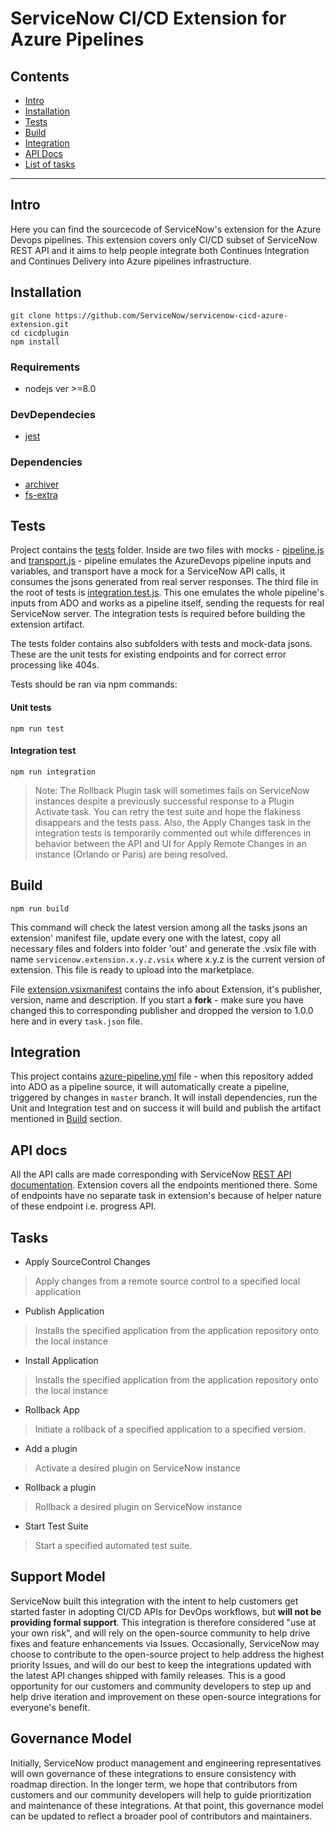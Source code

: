 # ServiceNow CI/CD Extension for Azure Pipelines

## Contents

- [Intro](#intro)
- [Installation](#installation)
- [Tests](#tests)
- [Build](#build)
- [Integration](#Integration)
- [API Docs](#api-docs)
- [List of tasks](#tasks)

---

## Intro

Here you can find the sourcecode of ServiceNow's extension for the Azure Devops pipelines.
This extension covers only CI/CD subset of ServiceNow REST API and it aims to help people integrate both Continues Integration and Continues Delivery into Azure pipelines infrastructure.

## Installation
```shell script
git clone https://github.com/ServiceNow/servicenow-cicd-azure-extension.git
cd cicdplugin
npm install
```

### Requirements
- nodejs ver >=8.0
### DevDependecies
- [jest](https://github.com/facebook/jest)
### Dependencies
- [archiver](https://github.com/archiverjs/node-archiver)
- [fs-extra](https://github.com/jprichardson/node-fs-extra)

## Tests

Project contains the [tests](tests/) folder. Inside are two files with mocks - [pipeline.js](tests/pipeline.js) and [transport.js](tests/transport.js) - pipeline emulates the AzureDevops pipeline inputs and variables, and transport have a mock for a ServiceNow API calls, it consumes the jsons generated from real server responses. The third file in the root of tests is [integration.test.js](tests/integration.test.js). This one emulates the whole pipeline's inputs from ADO and works as a pipeline itself, sending the requests for real ServiceNow server. The integration tests is required before building the extension artifact.

The tests folder contains also subfolders with tests and mock-data jsons. These are the unit tests for existing endpoints and for correct error processing like 404s.

Tests should be ran via npm commands:

#### Unit tests
```shell script
npm run test
```   

#### Integration test
```shell script
npm run integration
```   

> Note: The Rollback Plugin task will sometimes fails on ServiceNow instances despite a previously successful response to a Plugin Activate task. You can retry the test suite and hope the flakiness disappears and the tests pass. Also, the Apply Changes task in the integration tests is temporarily commented out while differences in behavior between the API and UI for Apply Remote Changes in an instance (Orlando or Paris) are being resolved. 

## Build

```shell script
npm run build
```

This command will check the latest version among all the tasks jsons an extension' manifest file, update every one with the latest, copy all necessary files and folders into folder 'out' and generate the .vsix file with name `servicenow.extension.x.y.z.vsix` where x.y.z is the current version of extension. This file is ready to upload into the marketplace.

File [extension.vsixmanifest](src/extension/extension.vsixmanifest) contains the info about Extension, it's publisher, version, name and description. If you start a **fork** - make sure you have changed this to corresponding publisher and dropped the version to 1.0.0 here and in every `task.json` file. 

## Integration

This project contains [azure-pipeline.yml](azure-pipelines.yml) file - when this repository added into ADO as a pipeline source, it will automatically create a pipeline, triggered by changes in `master` branch. It will install dependencies, run the Unit and Integration test and on success it will build and publish the artifact mentioned in [Build](#build) section.

## API docs

All the API calls are made corresponding with ServiceNow [REST API documentation](https://developer.servicenow.com/dev.do#!/reference/api/orlando/rest/cicd-api). Extension covers all the endpoints mentioned there. Some of endpoints have no separate task in extension's because of helper nature of these endpoint i.e. progress API.

## Tasks

- Apply SourceControl Changes
> Apply changes from a remote source control to a specified local application

- Publish Application
> Installs the specified application from the application repository onto the local instance

- Install Application
> Installs the specified application from the application repository onto the local instance

- Rollback App
> Initiate a rollback of a specified application to a specified version.

- Add a plugin
> Activate a desired plugin on ServiceNow instance

- Rollback a plugin
> Rollback a desired plugin on ServiceNow instance

- Start Test Suite
> Start a specified automated test suite. 

## Support Model

ServiceNow built this integration with the intent to help customers get started faster in adopting CI/CD APIs for DevOps workflows, but __will not be providing formal support__. This integration is therefore considered "use at your own risk", and will rely on the open-source community to help drive fixes and feature enhancements via Issues. Occasionally, ServiceNow may choose to contribute to the open-source project to help address the highest priority Issues, and will do our best to keep the integrations updated with the latest API changes shipped with family releases. This is a good opportunity for our customers and community developers to step up and help drive iteration and improvement on these open-source integrations for everyone's benefit. 

## Governance Model

Initially, ServiceNow product management and engineering representatives will own governance of these integrations to ensure consistency with roadmap direction. In the longer term, we hope that contributors from customers and our community developers will help to guide prioritization and maintenance of these integrations. At that point, this governance model can be updated to reflect a broader pool of contributors and maintainers. 
